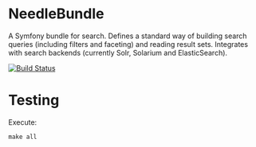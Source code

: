 NeedleBundle
============

A Symfony bundle for search. Defines a standard way of building search queries (including filters and faceting)
and reading result sets. Integrates with search backends (currently Solr, Solarium and ElasticSearch).

[![Build Status](https://api.travis-ci.org/usemarkup/NeedleBundle.png?branch=master)](http://travis-ci.org/usemarkup/NeedleBundle)


Testing
=======

Execute:
```shell
make all
```